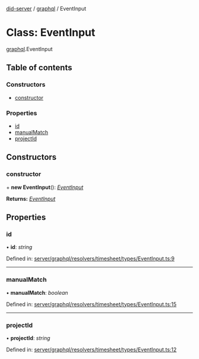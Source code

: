 [did-server](../README.md) / [graphql](../modules/graphql.md) / EventInput

# Class: EventInput

[graphql](../modules/graphql.md).EventInput

## Table of contents

### Constructors

- [constructor](graphql.eventinput.md#constructor)

### Properties

- [id](graphql.eventinput.md#id)
- [manualMatch](graphql.eventinput.md#manualmatch)
- [projectId](graphql.eventinput.md#projectid)

## Constructors

### constructor

\+ **new EventInput**(): [*EventInput*](graphql.eventinput.md)

**Returns:** [*EventInput*](graphql.eventinput.md)

## Properties

### id

• **id**: *string*

Defined in: [server/graphql/resolvers/timesheet/types/EventInput.ts:9](https://github.com/Puzzlepart/did/blob/5da6768a/server/graphql/resolvers/timesheet/types/EventInput.ts#L9)

___

### manualMatch

• **manualMatch**: *boolean*

Defined in: [server/graphql/resolvers/timesheet/types/EventInput.ts:15](https://github.com/Puzzlepart/did/blob/5da6768a/server/graphql/resolvers/timesheet/types/EventInput.ts#L15)

___

### projectId

• **projectId**: *string*

Defined in: [server/graphql/resolvers/timesheet/types/EventInput.ts:12](https://github.com/Puzzlepart/did/blob/5da6768a/server/graphql/resolvers/timesheet/types/EventInput.ts#L12)

